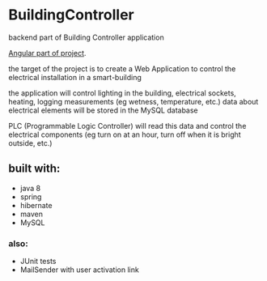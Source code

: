 # BuildingController
backend part of Building Controller application

[Angular part of project](https://github.com/patrykidkowiak/building-controller-angular).

the target of the project is to create a Web Application to control the electrical installation in a smart-building

the application will control lighting in the building, electrical sockets, heating, logging measurements (eg wetness, temperature, etc.)
data about electrical elements will be stored in the MySQL database

PLC (Programmable Logic Controller) will read this data and control the electrical components (eg turn on at an hour, turn off when it is bright outside, etc.)


## built with:
* java 8
* spring
* hibernate
* maven
* MySQL

### also:
* JUnit tests
* MailSender with user activation link

